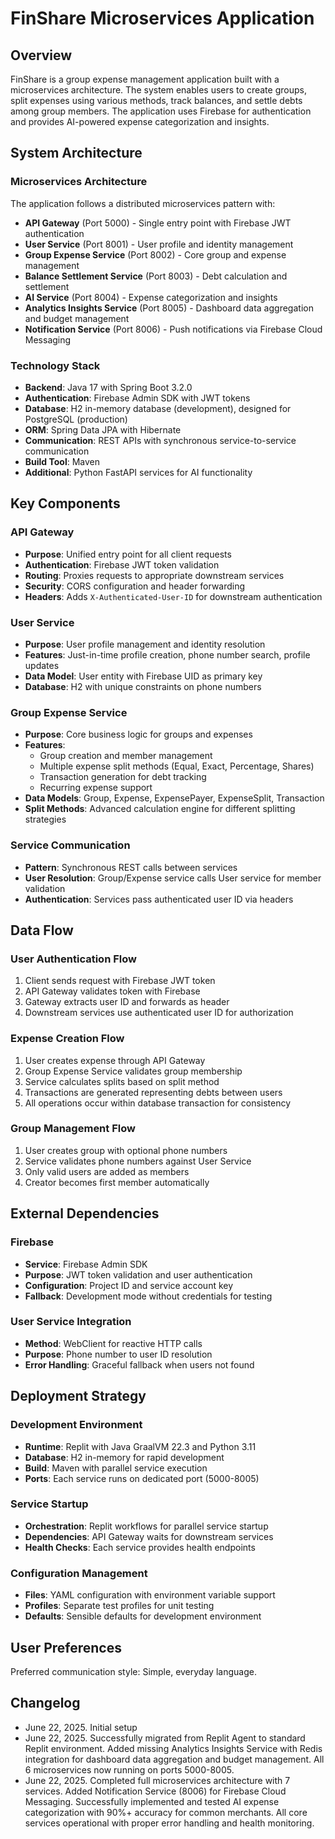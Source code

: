 # FinShare Microservices Application

## Overview

FinShare is a group expense management application built with a microservices architecture. The system enables users to create groups, split expenses using various methods, track balances, and settle debts among group members. The application uses Firebase for authentication and provides AI-powered expense categorization and insights.

## System Architecture

### Microservices Architecture
The application follows a distributed microservices pattern with:
- **API Gateway** (Port 5000) - Single entry point with Firebase JWT authentication
- **User Service** (Port 8001) - User profile and identity management
- **Group Expense Service** (Port 8002) - Core group and expense management
- **Balance Settlement Service** (Port 8003) - Debt calculation and settlement
- **AI Service** (Port 8004) - Expense categorization and insights
- **Analytics Insights Service** (Port 8005) - Dashboard data aggregation and budget management
- **Notification Service** (Port 8006) - Push notifications via Firebase Cloud Messaging

### Technology Stack
- **Backend**: Java 17 with Spring Boot 3.2.0
- **Authentication**: Firebase Admin SDK with JWT tokens
- **Database**: H2 in-memory database (development), designed for PostgreSQL (production)
- **ORM**: Spring Data JPA with Hibernate
- **Communication**: REST APIs with synchronous service-to-service communication
- **Build Tool**: Maven
- **Additional**: Python FastAPI services for AI functionality

## Key Components

### API Gateway
- **Purpose**: Unified entry point for all client requests
- **Authentication**: Firebase JWT token validation
- **Routing**: Proxies requests to appropriate downstream services
- **Security**: CORS configuration and header forwarding
- **Headers**: Adds `X-Authenticated-User-ID` for downstream authentication

### User Service
- **Purpose**: User profile management and identity resolution
- **Features**: Just-in-time profile creation, phone number search, profile updates
- **Data Model**: User entity with Firebase UID as primary key
- **Database**: H2 with unique constraints on phone numbers

### Group Expense Service
- **Purpose**: Core business logic for groups and expenses
- **Features**: 
  - Group creation and member management
  - Multiple expense split methods (Equal, Exact, Percentage, Shares)
  - Transaction generation for debt tracking
  - Recurring expense support
- **Data Models**: Group, Expense, ExpensePayer, ExpenseSplit, Transaction
- **Split Methods**: Advanced calculation engine for different splitting strategies

### Service Communication
- **Pattern**: Synchronous REST calls between services
- **User Resolution**: Group/Expense service calls User service for member validation
- **Authentication**: Services pass authenticated user ID via headers

## Data Flow

### User Authentication Flow
1. Client sends request with Firebase JWT token
2. API Gateway validates token with Firebase
3. Gateway extracts user ID and forwards as header
4. Downstream services use authenticated user ID for authorization

### Expense Creation Flow
1. User creates expense through API Gateway
2. Group Expense Service validates group membership
3. Service calculates splits based on split method
4. Transactions are generated representing debts between users
5. All operations occur within database transaction for consistency

### Group Management Flow
1. User creates group with optional phone numbers
2. Service validates phone numbers against User Service
3. Only valid users are added as members
4. Creator becomes first member automatically

## External Dependencies

### Firebase
- **Service**: Firebase Admin SDK
- **Purpose**: JWT token validation and user authentication
- **Configuration**: Project ID and service account key
- **Fallback**: Development mode without credentials for testing

### User Service Integration
- **Method**: WebClient for reactive HTTP calls
- **Purpose**: Phone number to user ID resolution
- **Error Handling**: Graceful fallback when users not found

## Deployment Strategy

### Development Environment
- **Runtime**: Replit with Java GraalVM 22.3 and Python 3.11
- **Database**: H2 in-memory for rapid development
- **Build**: Maven with parallel service execution
- **Ports**: Each service runs on dedicated port (5000-8005)

### Service Startup
- **Orchestration**: Replit workflows for parallel service startup
- **Dependencies**: API Gateway waits for downstream services
- **Health Checks**: Each service provides health endpoints

### Configuration Management
- **Files**: YAML configuration with environment variable support
- **Profiles**: Separate test profiles for unit testing
- **Defaults**: Sensible defaults for development environment

## User Preferences

Preferred communication style: Simple, everyday language.

## Changelog

- June 22, 2025. Initial setup
- June 22, 2025. Successfully migrated from Replit Agent to standard Replit environment. Added missing Analytics Insights Service with Redis integration for dashboard data aggregation and budget management. All 6 microservices now running on ports 5000-8005.
- June 22, 2025. Completed full microservices architecture with 7 services. Added Notification Service (8006) for Firebase Cloud Messaging. Successfully implemented and tested AI expense categorization with 90%+ accuracy for common merchants. All core services operational with proper error handling and health monitoring.